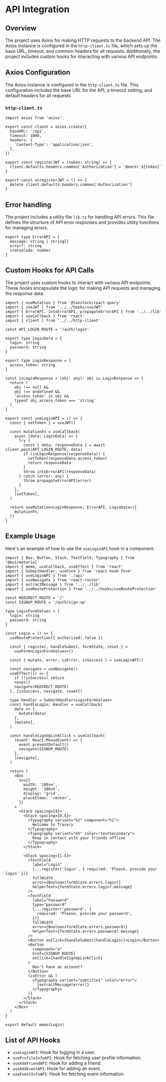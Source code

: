 


# API Integration

## Overview

The project uses Axios for making HTTP requests to the backend API. The Axios instance is configured in the `http-client.ts` file, which sets up the base URL, timeout, and common headers for all requests. Additionally, the project includes custom hooks for interacting with various API endpoints.

## Axios Configuration

The Axios instance is configured in the `http-client.ts` file. This configuration includes the base URL for the API, a timeout setting, and default headers for all requests.

### `http-client.ts`

```tsx
import axios from 'axios'

export const client = axios.create({
  baseURL: '/api',
  timeout: 1000,
  headers: {
    'Content-Type': 'application/json',
  },
})

export const registerJWT = (token: string) => {
  client.defaults.headers.common['Authorization'] = `Bearer ${token}`
}

export const unregisterJWT = () => {
  delete client.defaults.headers.common['Authorization']
}
```

## Error handling

The project includes a utility file `lib.ts` for handling API errors. This file defines the structure of API error responses and provides utility functions for managing errors.

```tsx
export type ErrorAPI = {
  message: string | string[]
  error?: string
  statusCode: number
}
```

## Custom Hooks for API Calls

The project uses custom hooks to interact with various API endpoints. These hooks encapsulate the logic for making API requests and managing the response data.

```tsx
import { useMutation } from '@tanstack/react-query'
import { useJWT } from '../../hooks/useJWT'
import { ErrorAPI, intoErrorAPI, propagateErrorAPI } from '../../lib'
import { useCallback } from 'react'
import { client } from '../../http-client'

const API_LOGIN_ROUTE = '/auth/login'

export type LoginData = {
  login: string
  password: string
}

export type LoginResponse = {
  access_token: string
}

const isLoginResponse = (obj: any): obj is LoginResponse => {
  return (
    obj !== null &&
    obj !== undefined &&
    'access_token' in obj &&
    typeof obj.access_token === 'string'
  )
}

export const useLoginAPI = () => {
  const { setToken } = useJWT()

  const mutationFn = useCallback(
    async (data: LoginData) => {
      try {
        const { data: responseData } = await client.post(API_LOGIN_ROUTE, data)
        if (isLoginResponse(responseData)) {
          setToken(responseData.access_token)
          return responseData
        }
        throw intoErrorAPI(responseData)
      } catch (error: any) {
        throw propagateErrorAPI(error)
      }
    },
    [setToken],
  )

  return useMutation<LoginResponse, ErrorAPI, LoginData>({
    mutationFn,
  })
}
```

## Example Usage

Here's an example of how to use the `useLoginAPI` hook in a component:

```tsx
import { Box, Button, Stack, TextField, Typography } from '@mui/material'
import { memo, useCallback, useEffect } from 'react'
import { SubmitHandler, useForm } from 'react-hook-form'
import { useLoginAPI } from './api'
import { useNavigate } from 'react-router'
import { extractMessage } from '../../lib'
import { useRouteProtection } from '../../hooks/useRouteProtection'

const REDIRECT_ROUTE = '/'
const SIGNUP_ROUTE = '/auth/sign-up'

type LoginFormValues = {
  login: string
  password: string
}

const Login = () => {
  useRouteProtection({ authorized: false })

  const { register, handleSubmit, formState, reset } =
    useForm<LoginFormValues>()

  const { mutate, error, isError, isSuccess } = useLoginAPI()

  const navigate = useNavigate()
  useEffect(() => {
    if (!isSuccess) return
    reset()
    navigate(REDIRECT_ROUTE)
  }, [isSuccess, navigate, reset])

  type Handler = SubmitHandler<LoginFormValues>
  const handleLogin: Handler = useCallback(
    data => {
      mutate(data)
    },
    [mutate],
  )

  const handleSignUpLinkClick = useCallback(
    (event: React.MouseEvent) => {
      event.preventDefault()
      navigate(SIGNUP_ROUTE)
    },
    [navigate],
  )

  return (
    <Box
      sx={{
        width: '100vw',
        height: '100vh',
        display: 'grid',
        placeItems: 'center',
      }}
    >
      <Stack spacing={4}>
        <Stack spacing={0.5}>
          <Typography variant="h2" component="h1">
            Welcome to Tracery
          </Typography>
          <Typography variant="h5" color="textSecondary">
            Keep in contact with your friends offline
          </Typography>
        </Stack>

        <Stack spacing={1.5}>
          <TextField
            label="Login"
            {...register('login', { required: 'Please, provide your login' })}
            fullWidth
            error={Boolean(formState.errors.login)}
            helperText={formState.errors.login?.message}
          />
          <TextField
            label="Password"
            type="password"
            {...register('password', {
              required: 'Please, provide your password',
            })}
            fullWidth
            error={Boolean(formState.errors.password)}
            helperText={formState.errors.password?.message}
          />
          <Button onClick={handleSubmit(handleLogin)}>Login</Button>
          <Button
            component="a"
            href={SIGNUP_ROUTE}
            onClick={handleSignUpLinkClick}
          >
            Don't have an account?
          </Button>
          {isError && (
            <Typography variant="subtitle1" color="error">
              {extractMessage(error)}
            </Typography>
          )}
        </Stack>
      </Stack>
    </Box>
  )
}

export default memo(Login)

```
## List of API Hooks

- `useLoginAPI`: Hook for logging in a user.
- `useProfileInfoAPI`: Hook for fetching user profile information.
- `useAddFriendAPI`: Hook for adding a friend.
- `useAddEventAPI`: Hook for adding an event.
- `useEventInfoAPI`: Hook for fetching event information.